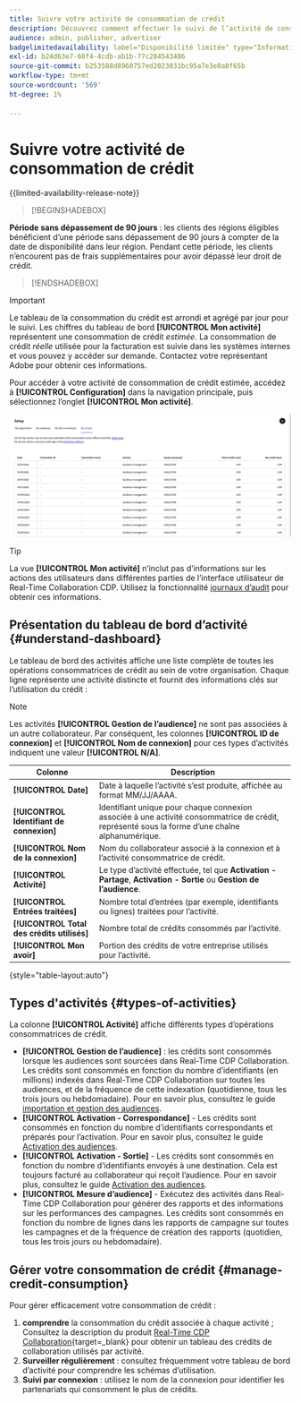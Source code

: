 ```yaml
---
title: Suivre votre activité de consommation de crédit
description: Découvrez comment effectuer le suivi de l’activité de consommation du crédit de votre organisation dans Real-Time CDP Collaboration.
audience: admin, publisher, advertiser
badgelimitedavailability: label="Disponibilité limitée" type="Informative" url="https://helpx.adobe.com/legal/product-descriptions/real-time-customer-data-platform-collaboration.html newtab=true"
exl-id: b24d63e7-60f4-4cdb-ab1b-77c284543486
source-git-commit: b253588d8960757ed2023031bc95a7e3e0a0f65b
workflow-type: tm+mt
source-wordcount: '569'
ht-degree: 1%

---
```


# Suivre votre activité de consommation de crédit

{{limited-availability-release-note}}

>[!BEGINSHADEBOX]

**Période sans dépassement de 90 jours** : les clients des régions éligibles bénéficient d’une période sans dépassement de 90 jours à compter de la date de disponibilité dans leur région. Pendant cette période, les clients n’encourent pas de frais supplémentaires pour avoir dépassé leur droit de crédit.

>[!ENDSHADEBOX]

>[!IMPORTANT]
>
>Le tableau de la consommation du crédit est arrondi et agrégé par jour pour le suivi. Les chiffres du tableau de bord **[!UICONTROL Mon activité]** représentent une consommation de crédit *estimée*. La consommation de crédit *réelle* utilisée pour la facturation est suivie dans les systèmes internes et vous pouvez y accéder sur demande. Contactez votre représentant Adobe pour obtenir ces informations.

Pour accéder à votre activité de consommation de crédit estimée, accédez à **[!UICONTROL Configuration]** dans la navigation principale, puis sélectionnez l’onglet **[!UICONTROL Mon activité]**.

![Tableau de bord Mon activité affichant les détails de la consommation du crédit](/help/assets/setup/my-activity-credits/activity-dashboard.png)

>[!TIP]
>
>La vue **[!UICONTROL Mon activité]** n’inclut pas d’informations sur les actions des utilisateurs dans différentes parties de l’interface utilisateur de Real-Time Collaboration CDP. Utilisez la fonctionnalité [journaux d’audit](/help/guide/setup/audit-logs.md) pour obtenir ces informations.

## Présentation du tableau de bord d’activité {#understand-dashboard}

Le tableau de bord des activités affiche une liste complète de toutes les opérations consommatrices de crédit au sein de votre organisation. Chaque ligne représente une activité distincte et fournit des informations clés sur l’utilisation du crédit :

>[!NOTE]
>
>Les activités **[!UICONTROL Gestion de l’audience]** ne sont pas associées à un autre collaborateur. Par conséquent, les colonnes **[!UICONTROL ID de connexion]** et **[!UICONTROL Nom de connexion]** pour ces types d’activités indiquent une valeur **[!UICONTROL N/A]**.

| Colonne | Description |
|------------|--------------|
| **[!UICONTROL Date]** | Date à laquelle l’activité s’est produite, affichée au format MM/JJ/AAAA. |
| **[!UICONTROL Identifiant de connexion]** | Identifiant unique pour chaque connexion associée à une activité consommatrice de crédit, représenté sous la forme d’une chaîne alphanumérique. |
| **[!UICONTROL Nom de la connexion]** | Nom du collaborateur associé à la connexion et à l’activité consommatrice de crédit. |
| **[!UICONTROL Activité]** | Le type d’activité effectuée, tel que **Activation - Partage**, **Activation - Sortie** ou **Gestion de l’audience**. |
| **[!UICONTROL Entrées traitées]** | Nombre total d’entrées (par exemple, identifiants ou lignes) traitées pour l’activité. |
| **[!UICONTROL Total des crédits utilisés]** | Nombre total de crédits consommés par l’activité. |
| **[!UICONTROL Mon avoir]** | Portion des crédits de votre entreprise utilisés pour l’activité. |

{style="table-layout:auto"}

## Types d&#39;activités {#types-of-activities}

La colonne **[!UICONTROL Activité]** affiche différents types d’opérations consommatrices de crédit.

* **[!UICONTROL Gestion de l’audience]** : les crédits sont consommés lorsque les audiences sont sourcées dans Real-Time CDP Collaboration. Les crédits sont consommés en fonction du nombre d’identifiants (en millions) indexés dans Real-Time CDP Collaboration sur toutes les audiences, et de la fréquence de cette indexation (quotidienne, tous les trois jours ou hebdomadaire). Pour en savoir plus, consultez le guide [importation et gestion des audiences](/help/guide/setup/onboard-audiences.md).
* **[!UICONTROL Activation - Correspondance]** - Les crédits sont consommés en fonction du nombre d’identifiants correspondants et préparés pour l’activation. Pour en savoir plus, consultez le guide [Activation des audiences](/help/guide/collaborate/activate.md).
* **[!UICONTROL Activation - Sortie]** - Les crédits sont consommés en fonction du nombre d’identifiants envoyés à une destination. Cela est toujours facturé au collaborateur qui reçoit l’audience. Pour en savoir plus, consultez le guide [Activation des audiences](/help/guide/collaborate/activate.md).
* **[!UICONTROL Mesure d’audience]** - Exécutez des activités dans Real-Time CDP Collaboration pour générer des rapports et des informations sur les performances des campagnes. Les crédits sont consommés en fonction du nombre de lignes dans les rapports de campagne sur toutes les campagnes et de la fréquence de création des rapports (quotidien, tous les trois jours ou hebdomadaire).

## Gérer votre consommation de crédit {#manage-credit-consumption}

Pour gérer efficacement votre consommation de crédit :

1. **comprendre** la consommation du crédit associée à chaque activité ; Consultez la description du produit [Real-Time CDP Collaboration](https://helpx.adobe.com/legal/product-descriptions/real-time-customer-data-platform-collaboration.html){target=_blank} pour obtenir un tableau des crédits de collaboration utilisés par activité.
2. **Surveiller régulièrement** : consultez fréquemment votre tableau de bord d’activité pour comprendre les schémas d’utilisation.
3. **Suivi par connexion** : utilisez le nom de la connexion pour identifier les partenariats qui consomment le plus de crédits.

<!--

## Pagination and navigation

The activity list is paginated to improve performance and readability. Use the navigation controls at the bottom of the table to move between pages and adjust how many records you can view at once.

-->
